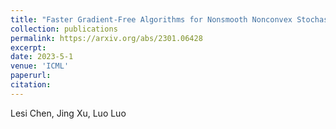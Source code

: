 ```yaml
---
title: "Faster Gradient-Free Algorithms for Nonsmooth Nonconvex Stochastic Optimization"
collection: publications
permalink: https://arxiv.org/abs/2301.06428
excerpt: 
date: 2023-5-1
venue: 'ICML'
paperurl: 
citation: 
---
```

Lesi Chen, Jing Xu, Luo Luo